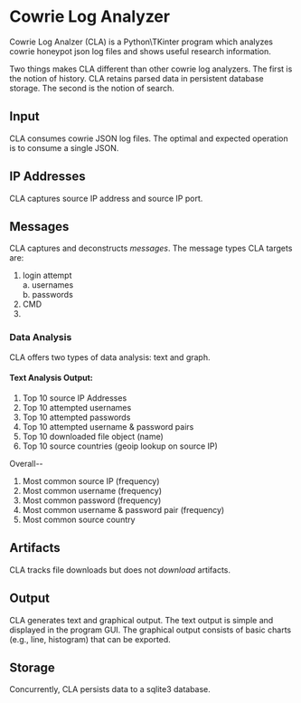 # Cowrie Log Analyzer
Cowrie Log Analzer (CLA) is a Python\TKinter program which analyzes cowrie honeypot json log files and shows useful research information.

Two things makes CLA different than other cowrie log analyzers. The first is the notion of history. CLA retains parsed data in persistent database storage. The second is the notion of search. 

## Input
CLA consumes cowrie JSON log files. The optimal and expected operation is to consume a single JSON.

## IP Addresses
CLA captures source IP address and source IP port.   

## Messages
CLA captures and deconstructs *messages*. The message types CLA targets are:
   1. login attempt  
      a. usernames  
      b. passwords  
   2. CMD
   3.

### Data Analysis
CLA offers two types of data analysis: text and graph.

#### Text Analysis Output:
1. Top 10 source IP Addresses
2. Top 10 attempted usernames
3. Top 10 attempted passwords
4. Top 10 attempted username & password pairs
5. Top 10 downloaded file object (name)
5. Top 10 source countries (geoip lookup on source IP)

Overall--
1. Most common source IP (frequency)
2. Most common username (frequency)
3. Most common password (frequency)
4. Most common username & password pair (frequency)
5. Most common source country

## Artifacts
CLA tracks file downloads but does not *download* artifacts.

## Output
CLA generates text and graphical output. The text output is simple and displayed in the program GUI. The graphical output consists of basic charts (e.g., line, histogram) that can be exported.

## Storage
Concurrently, CLA persists data to a sqlite3 database. 
